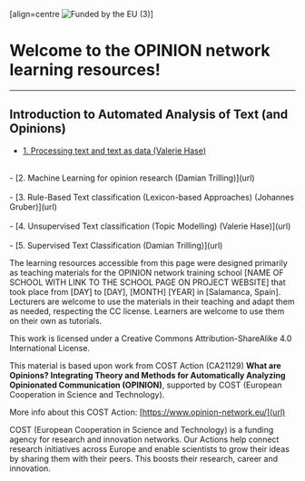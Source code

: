 
[align=centre ![Funded by the EU (3)](https://github.com/user-attachments/assets/604b013b-b67c-4db5-a84b-27a1981039b7)]

# Welcome to the OPINION network learning resources! 
---

## Introduction to Automated Analysis of Text (and Opinions) <br>
- [1. Processing text and text as data (Valerie Hase)](url) <br>
<br>
- [2. Machine Learning for opinion research (Damian Trilling)](url) <br>
<br>
- [3. Rule-Based Text classification (Lexicon-based Approaches) (Johannes Gruber)](url) <br>
<br>
- [4. Unsupervised Text classification (Topic Modelling) (Valerie Hase)](url) <br>
<br>
- [5. Supervised Text Classification (Damian Trilling)](url) <br>



The learning resources accessible from this page were designed primarily as teaching materials for the OPINION network training school [NAME OF SCHOOL WITH LINK TO THE SCHOOL PAGE ON PROJECT WEBSITE] that took place from [DAY] to [DAY], [MONTH] [YEAR] in [Salamanca, Spain]. Lecturers are welcome to use the materials in their teaching and adapt them as needed, respecting the CC license. Learners are welcome to use them on their own as tutorials. <br>

This work is licensed under a Creative Commons Attribution-ShareAlike 4.0 International License. <br>

This material is based upon work from COST Action (CA21129) **What are Opinions? Integrating Theory and Methods for Automatically Analyzing Opinionated Communication (OPINION)**, supported by COST (European Cooperation in Science and Technology). <br>

More info about this COST Action: [https://www.opinion-network.eu/](url)

COST (European Cooperation in Science and Technology) is a funding agency for research and innovation networks. Our Actions help connect research initiatives across Europe and enable scientists to grow their ideas by sharing them with their peers. This boosts their research, career and innovation.<br>

